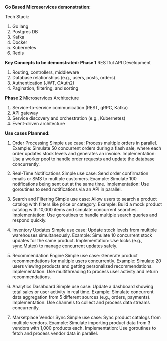 **Go Based Microservices demonstration:**

Tech Stack:
  1. Go lang
  2. Postgres DB
  3. Kafka
  4. Docker
  5. Kubernetes
  6. Redis


**Key Concepts to be demonstrated:**
**Phase 1**
RESTful API Development 
1. Routing, controllers, middleware
2. Database relationships (e.g., users, posts, orders)
3. Authentication (JWT, OAuth2)
4. Pagination, filtering, and sorting

**Phase 2**
Microservices Architecture
1. Service-to-service communication (REST, gRPC, Kafka)
2. API gateway
3. Service discovery and orchestration (e.g., Kubernetes)
4. Event-driven architecture


**Use cases Plannned:**

1. Order Processing
Simple use case: Process multiple orders in parallel.
Example: Simulate 50 concurrent orders during a flash sale, where each order updates stock levels and generates an invoice.
Implementation: Use a worker pool to handle order requests and update the database concurrently.

2. Real-Time Notifications
Simple use case: Send order confirmation emails or SMS to multiple customers.
Example: Simulate 100 notifications being sent out at the same time.
Implementation: Use goroutines to send notifications via an API in parallel.

3. Search and Filtering
Simple use case: Allow users to search a product catalog with filters like price or category.
Example: Build a mock product catalog with 10,000 items and simulate concurrent searches.
Implementation: Use goroutines to handle multiple search queries and respond quickly.

4. Inventory Updates
Simple use case: Update stock levels from multiple warehouses simultaneously.
Example: Simulate 10 concurrent stock updates for the same product.
Implementation: Use locks (e.g., sync.Mutex) to manage concurrent updates safely.

5. Recommendation Engine
Simple use case: Generate product recommendations for multiple users concurrently.
Example: Simulate 20 users viewing products and getting personalized recommendations.
Implementation: Use multithreading to process user activity and return recommendations.

6. Analytics Dashboard
Simple use case: Update a dashboard showing total sales or user activity in real time.
Example: Simulate concurrent data aggregation from 5 different sources (e.g., orders, payments).
Implementation: Use channels to collect and process data streams concurrently.

7. Marketplace Vendor Sync
Simple use case: Sync product catalogs from multiple vendors.
Example: Simulate importing product data from 3 vendors with 1,000 products each.
Implementation: Use goroutines to fetch and process vendor data in parallel.
